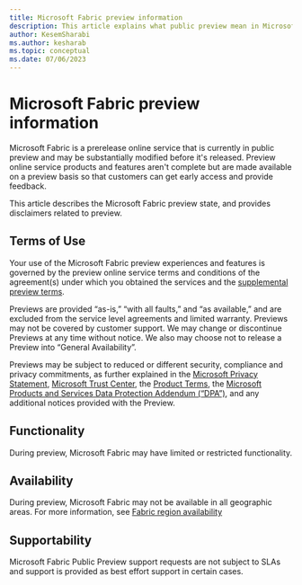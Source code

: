 ```yaml
---
title: Microsoft Fabric preview information
description: This article explains what public preview mean in Microsoft Fabric.
author: KesemSharabi
ms.author: kesharab
ms.topic: conceptual
ms.date: 07/06/2023
---
```


# Microsoft Fabric preview information

Microsoft Fabric is a prerelease online service that is currently in public preview and may be substantially modified before it's released. Preview online service products and features aren't complete but are made available on a preview basis so that customers can get early access and provide feedback.

This article describes the Microsoft Fabric preview state, and provides disclaimers related to preview.

## Terms of Use

Your use of the Microsoft Fabric preview experiences and features is governed by the preview online service terms and conditions of the agreement(s) under which you obtained the services and the [supplemental preview terms](https://go.microsoft.com/fwlink/?linkid=2240967).

Previews are provided “as-is,” “with all faults,” and “as available,” and are excluded from the service level agreements and limited warranty. Previews may not be covered by customer support. We may change or discontinue Previews at any time without notice. We also may choose not to release a Preview into “General Availability”.

Previews may be subject to reduced or different security, compliance and privacy commitments, as further explained in the [Microsoft Privacy Statement](https://go.microsoft.com/fwlink/?LinkId=521839), [Microsoft Trust Center](https://go.microsoft.com/fwlink/?linkid=2179910), the [Product Terms](https://go.microsoft.com/fwlink/?linkid=2173816), the [Microsoft Products and Services Data Protection Addendum (“DPA”)](https://go.microsoft.com/fwlink/?linkid=2153219), and any additional notices provided with the Preview.

## Functionality

During preview, Microsoft Fabric may have limited or restricted functionality.

## Availability

During preview, Microsoft Fabric may not be available in all geographic areas. For more information, see [Fabric region availability](../admin/region-availability.md)

## Supportability

Microsoft Fabric Public Preview support requests are not subject to SLAs and support is provided as best effort support in certain cases.
